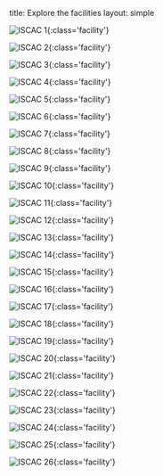 title: Explore the facilities
layout: simple

<div class="swiper-buttons d-none d-sm-block">

<div class="swiper-button-prev"></div>

<div class="swiper-button-next"></div>

</div>

<div markdown="1" class="swiper">

<div markdown="1" class="col-12 swiper-wrapper">

<div markdown="1" class="swiper-slide">

![ISCAC 1](/static/images/facilities/thumbnails/iscac_01.jpg){:class='facility'}

</div>

<div markdown="1" class="swiper-slide">

![ISCAC 2](/static/images/facilities/thumbnails/iscac_02.jpg){:class='facility'}

</div>

<div markdown="1" class="swiper-slide">

![ISCAC 3](/static/images/facilities/thumbnails/iscac_03.jpg){:class='facility'}

</div>

<div markdown="1" class="swiper-slide">

![ISCAC 4](/static/images/facilities/thumbnails/iscac_04.jpg){:class='facility'}

</div>

<div markdown="1" class="swiper-slide">

![ISCAC 5](/static/images/facilities/thumbnails/iscac_05.jpg){:class='facility'}

</div>

<div markdown="1" class="swiper-slide">

![ISCAC 6](/static/images/facilities/thumbnails/iscac_06.jpg){:class='facility'}

</div>

<div markdown="1" class="swiper-slide">

![ISCAC 7](/static/images/facilities/thumbnails/iscac_07.jpg){:class='facility'}

</div>

<div markdown="1" class="swiper-slide">

![ISCAC 8](/static/images/facilities/thumbnails/iscac_08.jpg){:class='facility'}

</div>

<div markdown="1" class="swiper-slide">

![ISCAC 9](/static/images/facilities/thumbnails/iscac_09.jpg){:class='facility'}

</div>

<div markdown="1" class="swiper-slide">

![ISCAC 10](/static/images/facilities/thumbnails/iscac_10.jpg){:class='facility'}

</div>

<div markdown="1" class="swiper-slide">

![ISCAC 11](/static/images/facilities/thumbnails/iscac_11.jpg){:class='facility'}

</div>

<div markdown="1" class="swiper-slide">

![ISCAC 12](/static/images/facilities/thumbnails/iscac_12.jpg){:class='facility'}

</div>

<div markdown="1" class="swiper-slide">

![ISCAC 13](/static/images/facilities/thumbnails/iscac_13.jpg){:class='facility'}

</div>

<div markdown="1" class="swiper-slide">

![ISCAC 14](/static/images/facilities/thumbnails/iscac_14.jpg){:class='facility'}

</div>

<div markdown="1" class="swiper-slide">

![ISCAC 15](/static/images/facilities/thumbnails/iscac_15.jpg){:class='facility'}

</div>

<div markdown="1" class="swiper-slide">

![ISCAC 16](/static/images/facilities/thumbnails/iscac_16.jpg){:class='facility'}

</div>

<div markdown="1" class="swiper-slide">

![ISCAC 17](/static/images/facilities/thumbnails/iscac_17.jpg){:class='facility'}

</div>

<div markdown="1" class="swiper-slide">

![ISCAC 18](/static/images/facilities/thumbnails/iscac_18.jpg){:class='facility'}

</div>

<div markdown="1" class="swiper-slide">

![ISCAC 19](/static/images/facilities/thumbnails/iscac_19.jpg){:class='facility'}

</div>

<div markdown="1" class="swiper-slide">

![ISCAC 20](/static/images/facilities/thumbnails/iscac_20.jpg){:class='facility'}

</div>

<div markdown="1" class="swiper-slide">

![ISCAC 21](/static/images/facilities/thumbnails/iscac_21.jpg){:class='facility'}

</div>

<div markdown="1" class="swiper-slide">

![ISCAC 22](/static/images/facilities/thumbnails/iscac_22.jpg){:class='facility'}

</div>

<div markdown="1" class="swiper-slide">

![ISCAC 23](/static/images/facilities/thumbnails/iscac_23.jpg){:class='facility'}

</div>

<div markdown="1" class="swiper-slide">

![ISCAC 24](/static/images/facilities/thumbnails/iscac_24.jpg){:class='facility'}

</div>

<div markdown="1" class="swiper-slide">

![ISCAC 25](/static/images/facilities/thumbnails/iscac_25.jpg){:class='facility'}

</div>

<div markdown="1" class="swiper-slide">

![ISCAC 26](/static/images/facilities/thumbnails/iscac_26.jpg){:class='facility'}

</div>

</div>

</div>

<script>
  window.addEventListener("DOMContentLoaded", function(){
    const swiper = new Swiper('.swiper', {
      slidesPerView: "auto",
      grabCursor: true,
    loop: true,
      navigation: {
      nextEl: '.swiper-button-next',
      prevEl: '.swiper-button-prev',
  },
    });
  });
</script>

